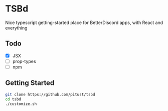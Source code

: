 # TSBd
Nice typescript getting-started place for BetterDiscord apps, with React and everything
## Todo
 - [x] JSX
 - [ ] prop-types
 - [ ] npm
## Getting Started
```sh
git clone https://github.com/pitust/tsbd
cd tsbd
./customize.sh
```